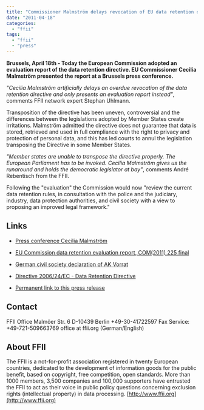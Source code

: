 ```yaml
---
title: "Commissioner Malmström delays revocation of EU data retention directive"
date: "2011-04-18"
categories: 
  - "ffii"
tags: 
  - "ffii"
  - "press"
---
```


**Brussels, April 18th - Today the European Commission adopted an evaluation report of the data retention directive. EU Commissioner Cecilia Malmström presented the report at a Brussels press conference.**

_"Cecilia Malmström artificially delays an overdue revocation of the data retention directive and only presents an evaluation report instead"_, comments FFII network expert Stephan Uhlmann.

Transposition of the directive has been uneven, controversial and the differences between the legislations adopted by Member States create irritations. Malmström admitted the directive does not guarantee that data is stored, retrieved and used in full compliance with the right to privacy and protection of personal data, and this has led courts to annul the legislation transposing the Directive in some Member States.

_"Member states are unable to transpose the directive properly. The European Parliament has to be invoked. Cecilia Malmström gives us the runaround and holds the democratic legislator at bay"_, comments André Rebentisch from the FFII.

Following the "evaluation" the Commission would now "review the current data retention rules, in consultation with the police and the judiciary, industry, data protection authorities, and civil society with a view to proposing an improved legal framework."

## Links

- [Press conference Cecilia Malmström](http://ec.europa.eu/avservices/player/streaming.cfm?type=ebsvod&sid=178379)
    
- [EU Commission data retention evaluation report, COM(2011) 225 final](http://ec.europa.eu/commission_2010-2014/malmstrom/archive/20110418_data_retention_evaluation_en.pdf)
    
- [German civil society declaration of AK Vorrat](http://www.vorratsdatenspeicherung.de/content/view/363/158/lang,en/)
    
- [Directive 2006/24/EC - Data Retention Directive](http://eur-lex.europa.eu/LexUriServ/LexUriServ.do?uri=CELEX:32006L0024:EN:NOT)
    
- [Permanent link to this press release](https://press.ffii.org/Press%20releases/Commissioner%20Malmstr%C3%B6m%20delays%20revocation%20of%20EU%20data%20retention%20directive)
    

## Contact

FFII Office Malmöer Str. 6 D-10439 Berlin +49-30-41722597 Fax Service: +49-721-509663769 office at ffii.org (German/English)

## About FFII

The FFII is a not-for-profit association registered in twenty European countries, dedicated to the development of information goods for the public benefit, based on copyright, free competition, open standards. More than 1000 members, 3,500 companies and 100,000 supporters have entrusted the FFII to act as their voice in public policy questions concerning exclusion rights (intellectual property) in data processing. [http://www.ffii.org](http://www.ffii.org)
